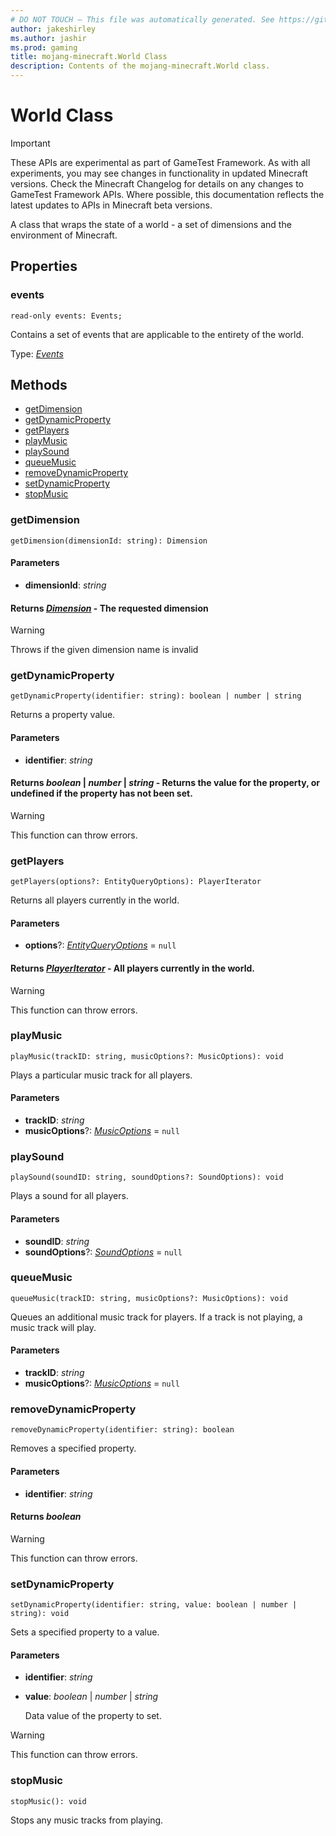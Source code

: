 ```yaml
---
# DO NOT TOUCH — This file was automatically generated. See https://github.com/Mojang/MinecraftScriptingApiDocsGenerator to modify descriptions, examples, etc.
author: jakeshirley
ms.author: jashir
ms.prod: gaming
title: mojang-minecraft.World Class
description: Contents of the mojang-minecraft.World class.
---
```

# World Class
>[!IMPORTANT]
>These APIs are experimental as part of GameTest Framework. As with all experiments, you may see changes in functionality in updated Minecraft versions. Check the Minecraft Changelog for details on any changes to GameTest Framework APIs. Where possible, this documentation reflects the latest updates to APIs in Minecraft beta versions.

A class that wraps the state of a world - a set of dimensions and the environment of Minecraft.

## Properties
### **events**
`read-only events: Events;`

Contains a set of events that are applicable to the entirety of the world.

Type: [*Events*](Events.md)



## Methods
- [getDimension](#getdimension)
- [getDynamicProperty](#getdynamicproperty)
- [getPlayers](#getplayers)
- [playMusic](#playmusic)
- [playSound](#playsound)
- [queueMusic](#queuemusic)
- [removeDynamicProperty](#removedynamicproperty)
- [setDynamicProperty](#setdynamicproperty)
- [stopMusic](#stopmusic)
  
### **getDimension**
`
getDimension(dimensionId: string): Dimension
`

#### **Parameters**
- **dimensionId**: *string*

#### **Returns** [*Dimension*](Dimension.md) - The requested dimension

> [!WARNING]
> Throws if the given dimension name is invalid

### **getDynamicProperty**
`
getDynamicProperty(identifier: string): boolean | number | string
`

Returns a property value.
#### **Parameters**
- **identifier**: *string*

#### **Returns** *boolean* | *number* | *string* - Returns the value for the property, or undefined if the property has not been set.

> [!WARNING]
> This function can throw errors.

### **getPlayers**
`
getPlayers(options?: EntityQueryOptions): PlayerIterator
`

Returns all players currently in the world.
#### **Parameters**
- **options**?: [*EntityQueryOptions*](EntityQueryOptions.md) = `null`

#### **Returns** [*PlayerIterator*](PlayerIterator.md) - All players currently in the world.

> [!WARNING]
> This function can throw errors.

### **playMusic**
`
playMusic(trackID: string, musicOptions?: MusicOptions): void
`

Plays a particular music track for all players.
#### **Parameters**
- **trackID**: *string*
- **musicOptions**?: [*MusicOptions*](MusicOptions.md) = `null`



### **playSound**
`
playSound(soundID: string, soundOptions?: SoundOptions): void
`

Plays a sound for all players.
#### **Parameters**
- **soundID**: *string*
- **soundOptions**?: [*SoundOptions*](SoundOptions.md) = `null`



### **queueMusic**
`
queueMusic(trackID: string, musicOptions?: MusicOptions): void
`

Queues an additional music track for players. If a track is not playing, a music track will play.
#### **Parameters**
- **trackID**: *string*
- **musicOptions**?: [*MusicOptions*](MusicOptions.md) = `null`



### **removeDynamicProperty**
`
removeDynamicProperty(identifier: string): boolean
`

Removes a specified property.
#### **Parameters**
- **identifier**: *string*

#### **Returns** *boolean*

> [!WARNING]
> This function can throw errors.

### **setDynamicProperty**
`
setDynamicProperty(identifier: string, value: boolean | number | string): void
`

Sets a specified property to a value.
#### **Parameters**
- **identifier**: *string*
- **value**: *boolean* | *number* | *string*
  
  Data value of the property to set.


> [!WARNING]
> This function can throw errors.

### **stopMusic**
`
stopMusic(): void
`

Stops any music tracks from playing.



